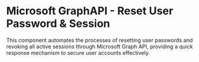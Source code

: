 # Microsoft GraphAPI - Reset User Password & Session

This component automates the processes of resetting user passwords and revoking all active sessions through Microsoft Graph API, providing a quick response mechanism to secure user accounts effectively.

